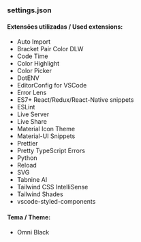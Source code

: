 ### settings.json

#### Extensões utilizadas / Used extensions:

* Auto Import
* Bracket Pair Color DLW
* Code Time
* Color Highlight
* Color Picker
* DotENV
* EditorConfig for VSCode
* Error Lens
* ES7+ React/Redux/React-Native snippets
* ESLint
* Live Server
* Live Share
* Material Icon Theme
* Material-UI Snippets
* Prettier
* Pretty TypeScript Errors
* Python
* Reload
* SVG
* Tabnine AI
* Tailwind CSS IntelliSense
* Tailwind Shades
* vscode-styled-components

#### Tema / Theme:
* Omni Black
